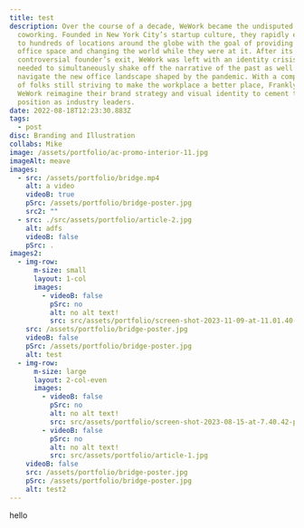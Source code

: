 ```yaml
---
title: test
description: Over the course of a decade, WeWork became the undisputed leader in
  coworking. Founded in New York City’s startup culture, they rapidly expanded
  to hundreds of locations around the globe with the goal of providing flexible
  office space and changing the world while they were at it. After its
  controversial founder’s exit, WeWork was left with an identity crisis. They
  needed to simultaneously shake off the narrative of the past as well as
  navigate the new office landscape shaped by the pandemic. With a company full
  of folks still striving to make the workplace a better place, Franklyn helped
  WeWork reimagine their brand strategy and visual identity to cement their
  position as industry leaders.
date: 2022-08-18T12:23:30.883Z
tags:
  - post
disc: Branding and Illustration
collabs: Mike
image: /assets/portfolio/ac-promo-interior-11.jpg
imageAlt: meave
images:
  - src: /assets/portfolio/bridge.mp4
    alt: a video
    videoB: true
    pSrc: /assets/portfolio/bridge-poster.jpg
    src2: ""
  - src: ./src/assets/portfolio/article-2.jpg
    alt: adfs
    videoB: false
    pSrc: .
images2:
  - img-row:
      m-size: small
      layout: 1-col
      images:
        - videoB: false
          pSrc: no
          alt: no alt text!
          src: src/assets/portfolio/screen-shot-2023-11-09-at-11.01.40-am.png
    src: /assets/portfolio/bridge-poster.jpg
    videoB: false
    pSrc: /assets/portfolio/bridge-poster.jpg
    alt: test
  - img-row:
      m-size: large
      layout: 2-col-even
      images:
        - videoB: false
          pSrc: no
          alt: no alt text!
          src: src/assets/portfolio/screen-shot-2023-08-15-at-7.40.42-pm.png
        - videoB: false
          pSrc: no
          alt: no alt text!
          src: src/assets/portfolio/article-1.jpg
    videoB: false
    src: /assets/portfolio/bridge-poster.jpg
    pSrc: /assets/portfolio/bridge-poster.jpg
    alt: test2
---
```

hello